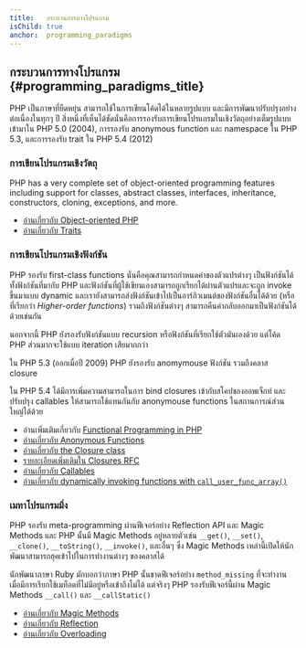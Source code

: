 ```yaml
---
title:   กระบวนการทางโปรแกรม
isChild: true
anchor:  programming_paradigms
---
```


## กระบวนการทางโปรแกรม {#programming_paradigms_title}

PHP เป็นภาษาที่ยืดหยุ่น  สามารถใช้ในการเขียนโค้ดได้ในหลายรูปแบบ  และมีการพัฒนาปรับปรุงอย่างต่อเนื่องในทุกๆ ปี  สิ่งหนึ่งที่เห็นได้ชัดนั่นคือการรองรับการเขียนโปรแกรมในเชิงวัตถุอย่างเต็มรูปแบบเข้ามาใน PHP 5.0 (2004), การรองรับ anonymous function และ namespace ใน PHP 5.3, และการรองรับ trait ใน PHP 5.4 (2012)

### การเขียนโปรแกรมเชิงวัตถุ

PHP has a very complete set of object-oriented programming features including support for classes, abstract classes,
interfaces, inheritance, constructors, cloning, exceptions, and more.

* [อ่านเกี่ยวกับ Object-oriented PHP][oop]
* [อ่านเกี่ยวกับ Traits][traits]

### การเขียนโปรแกรมเชิงฟังก์ชัน

PHP รองรับ first-class functions นั่นคือคุณสามารถกำหนดค่าของตัวแปรต่างๆ เป็นฟังก์ชันได้  ทั้งฟังก์ชันที่มากับ PHP และฟังก์ชันที่ผู้ใช้เขียนเองสามารถถูกเรียกได้ผ่านตัวแปรและจะถูก invoke ขึ้นมาแบบ dynamic และเรายังสามารถส่งฟังก์ชันเข้าไปเป็นอาร์กิวเมนต์ของฟังก์ชันอื่นได้ด้วย (หรือที่เรียกว่า _Higher-order functions_) รวมถึงฟังก์ชันต่างๆ สามารถคืนค่ากลับออกมาเป็นฟังก์ชันได้ด้วยเช่นกัน

นอกจากนี้ PHP ยังรองรับฟังก์ชันแบบ recursion หรือฟังก์ชันที่เรียกใช้ตัวมันเองด้วย  แต่โค้ด PHP ส่วนมากจะใช้แบบ iteration เสียมากกว่า

ใน PHP 5.3 (ออกเมื่อปี 2009) PHP ยังรองรับ anomymouse ฟังก์ชัน รวมถึงคลาส closure

ใน PHP 5.4 ได้มีการเพิ่มความสามารถในการ bind closures เข้ากับสโคปของออพเจ็กท์  และปรับปรุง callables ให้สามารถใช้แทนกันกับ anonymouse functions ในสถานการณ์ส่วนใหญ่ได้ด้วย

* อ่านเพิ่มเติมเกี่ยวกับ [Functional Programming in PHP](pages/Functional-Programming.html)
* [อ่านเกี่ยวกับ Anonymous Functions][anonymous-functions]
* [อ่านเกี่ยวกับ the Closure class][closure-class]
* [รายละเอียดเพิ่มเติมใน Closures RFC][closures-rfc]
* [อ่านเกี่ยวกับ Callables][callables]
* [อ่านเกี่ยวกับ dynamically invoking functions with `call_user_func_array()`][call-user-func-array]

### เมทาโปรแกรมมิ่ง

PHP รองรับ meta-programming ผ่านฟีเจอร์อย่าง Reflection API และ Magic Methods และ PHP นั้นมี Magic Methods อยู่หลายตัวเช่น `__get()`, `__set()`, `__clone()`, `__toString()`, `__invoke()`, และอื่นๆ  ซึ่ง Magic Methods เหล่านี้เปิดให้นักพัฒนาสามารถฮุคเข้าไปในการทำงานต่างๆ ของคลาสได้

นักพัฒนาภาษา Ruby มักบอกว่าภาษา PHP นั้นขาดฟีเจอร์อย่าง `method_missing` ที่จะทำงานเมื่อมีการเรียกใช้เมท็อดที่ไม่มีอยู่หรือเข้าถึงไม่ได้  แต่จริงๆ PHP รองรับฟีเจอร์นี้ผ่าน Magic Methods `__call()` และ `__callStatic()`

* [อ่านเกี่ยวกับ Magic Methods][magic-methods]
* [อ่านเกี่ยวกับ Reflection][reflection]
* [อ่านเกี่ยวกับ Overloading][overloading]


[oop]: https://secure.php.net/language.oop5
[traits]: https://secure.php.net/language.oop5.traits
[anonymous-functions]: https://secure.php.net/functions.anonymous
[closure-class]: https://secure.php.net/class.closure
[closures-rfc]: https://wiki.php.net/rfc/closures
[callables]: https://secure.php.net/language.types.callable
[call-user-func-array]: https://secure.php.net/function.call-user-func-array
[magic-methods]: https://secure.php.net/language.oop5.magic
[reflection]: https://secure.php.net/intro.reflection
[overloading]: https://secure.php.net/language.oop5.overloading

